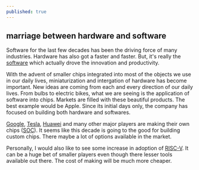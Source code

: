 ```yaml
---
published: true
---
```

## marriage between hardware and software

Software for the last few decades has been the driving force of many industries. Hardware has also got a faster and faster. But, it's really the [software](https://www.wsj.com/articles/SB10001424053111903480904576512250915629460) which actually drove the innovation and productivity.

With the advent of smaller chips integrated into most of the objects we use in our daily lives, miniaturization and intergation of hardware has become important. New ideas are coming from each and every direction of our daily lives. From bulbs to electric bikes, what we are seeing is the application of software into chips. Markets are filled with these beautiful products. The best example would be Apple. Since its initial days only, the company has focused on building both hardware and softwares.

[Google](https://www.bloomberg.com/news/newsletters/2021-08-11/what-google-s-new-chip-means-for-its-phones), [Tesla](https://en.wikichip.org/wiki/tesla_(car_company)/fsd_chip), [Huawei](https://siliconangle.com/2021/01/03/report-huawei-planning-worlds-first-3nm-mobile-chipset/) and many other major players are making their own chips ([SOC](https://en.wikipedia.org/wiki/System_on_a_chip)). It seems like this decade is going to the good for building custom chips. There maybe a lot of options available in the market. 

Personally, I would also like to see some increase in adoption of [RISC-V](https://en.wikipedia.org/wiki/RISC-V). It can be a huge bet of smaller players even though there lesser tools available out there. The cost of making will be much more cheaper.

